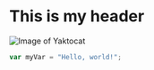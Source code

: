 # This is my header
![Image of Yaktocat](https://octodex.github.com/images/yaktocat.png)

``` javascript
var myVar = "Hello, world!";
```
